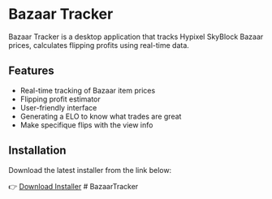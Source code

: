 ﻿# Bazaar Tracker

Bazaar Tracker is a desktop application that tracks Hypixel SkyBlock Bazaar prices, calculates flipping profits using real-time data.

## Features

- Real-time tracking of Bazaar item prices
- Flipping profit estimator
- User-friendly interface
- Generating a ELO to know what trades are great
- Make specifique flips with the view info

## Installation

Download the latest installer from the link below:

👉 [Download Installer](https://skyblock.yorisign.com/app/Bazaar-Tracker/installer/BazaarTrackerInstaller.exe)
#   B a z a a r T r a c k e r 
 
 
